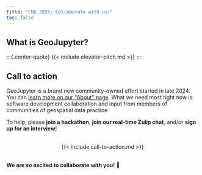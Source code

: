 ```yaml
---
title: "CNG 2025: Collaborate with us!"
toc: false
---
```


## What is GeoJupyter?

:::{.center-quote}
{{< include elevator-pitch.md >}}
:::


## Call to action

GeoJupyter is a brand new community-owned effort started in late 2024. You can [learn
more on our "About" page](/about).
What we need most right now is software development collaboration and input from members
of communities of geospatial data practice.

To help, please **join a hackathon**, **join our real-time Zulip chat**, and/or **sign up
for an interview**!

<br />
<center>
{{< include call-to-action.md >}}
</center>
<br />

**We are _so_ excited to collaborate with you!** :star_struck:
